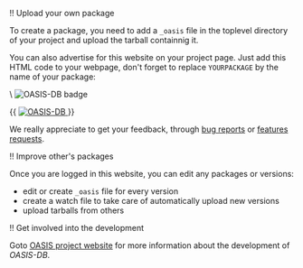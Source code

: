 
!! Upload your own package

To create a package, you need to add a `_oasis` file in the toplevel directory
of your project and upload the tarball containnig it. 

You can also advertise for this website on your project page. Just add this 
HTML code to your webpage, don't forget to replace `YOURPACKAGE` by the name 
of your package:

\ ![OASIS-DB badge](oasis-db-badge.png)

{{
    <a href="http://oasis.ocamlcore.org/browse?pkg=YOURPACKAGE">
      <img
      src="http://oasis.ocamlcore.org/oasis-db-badge.png"
      alt="OASIS-DB" style="border: none;" />
    </a>
}}

We really appreciate to get your feedback, through 
[bug reports](https://forge.ocamlcore.org/tracker/?group_id=54&atid=291) or 
[features requests](https://forge.ocamlcore.org/tracker/?atid=294&group_id=54&func=browse).

!! Improve other's packages

Once you are logged in this website, you can edit any packages or versions:

* edit or create `_oasis` file for every version
* create a watch file to take care of automatically upload new versions
* upload tarballs from others

!! Get involved into the development

Goto [OASIS project website](http://oasis.forge.ocamlcore.org) for more
information about the development of *OASIS-DB*.
